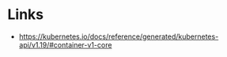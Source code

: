 


# Links

* https://kubernetes.io/docs/reference/generated/kubernetes-api/v1.19/#container-v1-core
